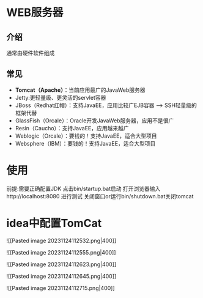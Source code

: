 # WEB服务器
## 介绍
通常由硬件软件组成
## 常见

- **Tomcat（Apache）**：当前应用最广的JavaWeb服务器
- Jetty:更轻量级、更灵活的servlet容器
- JBoss（Redhat红帽）：支持JavaEE，应用比较广EJB容器 –> SSH轻量级的框架代替
- GlassFish（Orcale）：Oracle开发JavaWeb服务器，应用不是很广
- Resin（Caucho）：支持JavaEE，应用越来越广
- Weblogic（Orcale）：要钱的！支持JavaEE，适合大型项目
- Websphere（IBM）：要钱的！支持JavaEE，适合大型项目
# 使用
前提:需要正确配置JDK
点击bin/startup.bat启动
打开浏览器输入 http://localhost:8080 进行测试
关闭窗口or运行bin/shutdown.bat关闭tomcat


# idea中配置TomCat

![[Pasted image 20231124112532.png|400]]

![[Pasted image 20231124112555.png|400]]

![[Pasted image 20231124112623.png|400]]

![[Pasted image 20231124112645.png|400]]

![[Pasted image 20231124112715.png|400]]